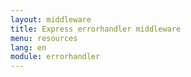 ```yaml
---
layout: middleware
title: Express errorhandler middleware
menu: resources
lang: en
module: errorhandler
---
```

